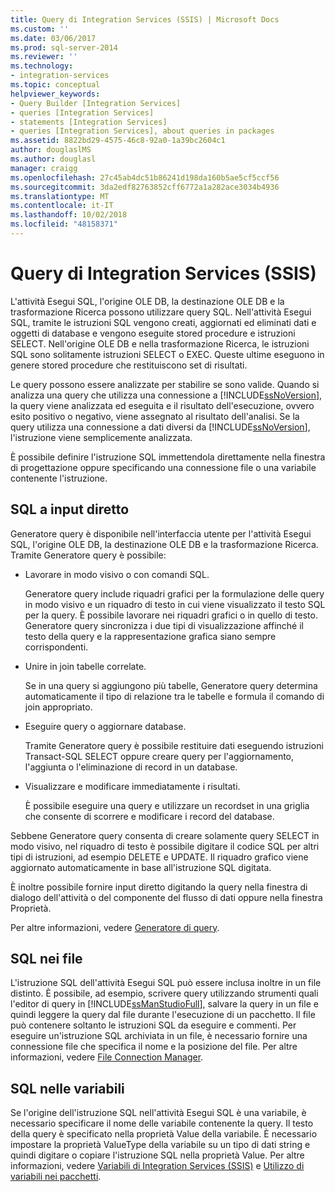 ```yaml
---
title: Query di Integration Services (SSIS) | Microsoft Docs
ms.custom: ''
ms.date: 03/06/2017
ms.prod: sql-server-2014
ms.reviewer: ''
ms.technology:
- integration-services
ms.topic: conceptual
helpviewer_keywords:
- Query Builder [Integration Services]
- queries [Integration Services]
- statements [Integration Services]
- queries [Integration Services], about queries in packages
ms.assetid: 8822bd29-4575-46c8-92a0-1a39bc2604c1
author: douglaslMS
ms.author: douglasl
manager: craigg
ms.openlocfilehash: 27c45ab4dc51b86241d198da160b5ae5cf5ccf56
ms.sourcegitcommit: 3da2edf82763852cff6772a1a282ace3034b4936
ms.translationtype: MT
ms.contentlocale: it-IT
ms.lasthandoff: 10/02/2018
ms.locfileid: "48158371"
---
```

# <a name="integration-services-ssis-queries"></a>Query di Integration Services (SSIS)
  L'attività Esegui SQL, l'origine OLE DB, la destinazione OLE DB e la trasformazione Ricerca possono utilizzare query SQL. Nell'attività Esegui SQL, tramite le istruzioni SQL vengono creati, aggiornati ed eliminati dati e oggetti di database e vengono eseguite stored procedure e istruzioni SELECT. Nell'origine OLE DB e nella trasformazione Ricerca, le istruzioni SQL sono solitamente istruzioni SELECT o EXEC. Queste ultime eseguono in genere stored procedure che restituiscono set di risultati.  
  
 Le query possono essere analizzate per stabilire se sono valide. Quando si analizza una query che utilizza una connessione a [!INCLUDE[ssNoVersion](../includes/ssnoversion-md.md)], la query viene analizzata ed eseguita e il risultato dell'esecuzione, ovvero esito positivo o negativo, viene assegnato al risultato dell'analisi. Se la query utilizza una connessione a dati diversi da [!INCLUDE[ssNoVersion](../includes/ssnoversion-md.md)], l'istruzione viene semplicemente analizzata.  
  
 È possibile definire l'istruzione SQL immettendola direttamente nella finestra di progettazione oppure specificando una connessione file o una variabile contenente l'istruzione.  
  
## <a name="direct-input-sql"></a>SQL a input diretto  
 Generatore query è disponibile nell'interfaccia utente per l'attività Esegui SQL, l'origine OLE DB, la destinazione OLE DB e la trasformazione Ricerca. Tramite Generatore query è possibile:  
  
-   Lavorare in modo visivo o con comandi SQL.  
  
     Generatore query include riquadri grafici per la formulazione delle query in modo visivo e un riquadro di testo in cui viene visualizzato il testo SQL per la query. È possibile lavorare nei riquadri grafici o in quello di testo. Generatore query sincronizza i due tipi di visualizzazione affinché il testo della query e la rappresentazione grafica siano sempre corrispondenti.  
  
-   Unire in join tabelle correlate.  
  
     Se in una query si aggiungono più tabelle, Generatore query determina automaticamente il tipo di relazione tra le tabelle e formula il comando di join appropriato.  
  
-   Eseguire query o aggiornare database.  
  
     Tramite Generatore query è possibile restituire dati eseguendo istruzioni Transact-SQL SELECT oppure creare query per l'aggiornamento, l'aggiunta o l'eliminazione di record in un database.  
  
-   Visualizzare e modificare immediatamente i risultati.  
  
     È possibile eseguire una query e utilizzare un recordset in una griglia che consente di scorrere e modificare i record del database.  
  
 Sebbene Generatore query consenta di creare solamente query SELECT in modo visivo, nel riquadro di testo è possibile digitare il codice SQL per altri tipi di istruzioni, ad esempio DELETE e UPDATE. Il riquadro grafico viene aggiornato automaticamente in base all'istruzione SQL digitata.  
  
 È inoltre possibile fornire input diretto digitando la query nella finestra di dialogo dell'attività o del componente del flusso di dati oppure nella finestra Proprietà.  
  
 Per altre informazioni, vedere [Generatore di query](../../2014/integration-services/query-builder.md).  
  
## <a name="sql-in-files"></a>SQL nei file  
 L'istruzione SQL dell'attività Esegui SQL può essere inclusa inoltre in un file distinto. È possibile, ad esempio, scrivere query utilizzando strumenti quali l'editor di query in [!INCLUDE[ssManStudioFull](../includes/ssmanstudiofull-md.md)], salvare la query in un file e quindi leggere la query dal file durante l'esecuzione di un pacchetto. Il file può contenere soltanto le istruzioni SQL da eseguire e commenti. Per eseguire un'istruzione SQL archiviata in un file, è necessario fornire una connessione file che specifica il nome e la posizione del file. Per altre informazioni, vedere [File Connection Manager](connection-manager/file-connection-manager.md).  
  
## <a name="sql-in-variables"></a>SQL nelle variabili  
 Se l'origine dell'istruzione SQL nell'attività Esegui SQL è una variabile, è necessario specificare il nome delle variabile contenente la query. Il testo della query è specificato nella proprietà Value della variabile. È necessario impostare la proprietà ValueType della variabile su un tipo di dati string e quindi digitare o copiare l'istruzione SQL nella proprietà Value. Per altre informazioni, vedere [Variabili di Integration Services &#40;SSIS&#41;](integration-services-ssis-variables.md) e [Utilizzo di variabili nei pacchetti](../../2014/integration-services/use-variables-in-packages.md).  
  
  
